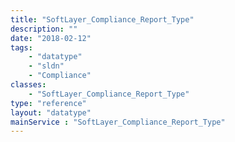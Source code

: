 ```yaml
---
title: "SoftLayer_Compliance_Report_Type"
description: ""
date: "2018-02-12"
tags:
    - "datatype"
    - "sldn"
    - "Compliance"
classes:
    - "SoftLayer_Compliance_Report_Type"
type: "reference"
layout: "datatype"
mainService : "SoftLayer_Compliance_Report_Type"
---
```

